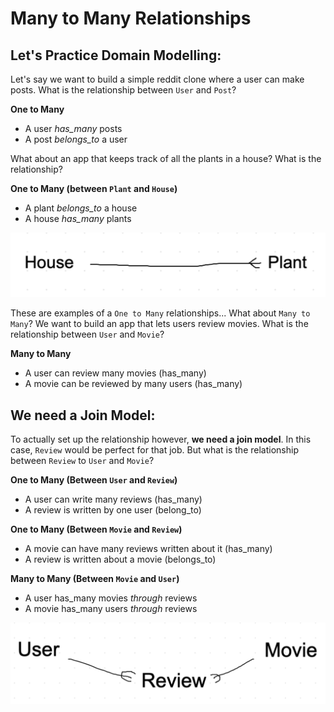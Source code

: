 # Many to Many Relationships

## Let's Practice Domain Modelling: 
Let's say we want to build a simple reddit clone where a user can make posts. What is the relationship between `User` and `Post`?


**One to Many**
* A user *has_many* posts
* A post *belongs_to* a user


What about an app that keeps track of all the plants in a house? What is the relationship?


**One to Many (between `Plant` and `House`)**
* A plant *belongs_to* a house
* A house *has_many* plants

<img src="./04-many-to-many/house-plant.png" />

These are examples of a `One to Many` relationships... What about `Many to Many`?
We want to build an app that lets users review movies. What is the relationship between `User` and `Movie`?


**Many to Many**
* A user can review many movies (has_many)
* A movie can be reviewed by many users (has_many)

## We need a Join Model:
To actually set up the relationship however, **we need a join model**. In this case, `Review` would be perfect for that job. But what is the relationship between `Review` to `User` and `Movie`?


**One to Many (Between `User` and `Review`)**
* A user can write many reviews (has_many)
* A review is written by one user (belong_to)


**One to Many (Between `Movie` and `Review`)**
* A movie can have many reviews written about it (has_many)
* A review is written about a movie (belongs_to)


**Many to Many (Between `Movie` and `User`)**
* A user has_many movies *through* reviews
* A movie has_many users *through* reviews

<img src="./04-many-to-many/user-review-movie.png" />
